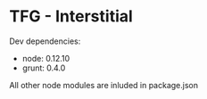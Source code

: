 # TFG - Interstitial

Dev dependencies:

- node: 0.12.10
- grunt: 0.4.0 

All other node modules are inluded in  package.json